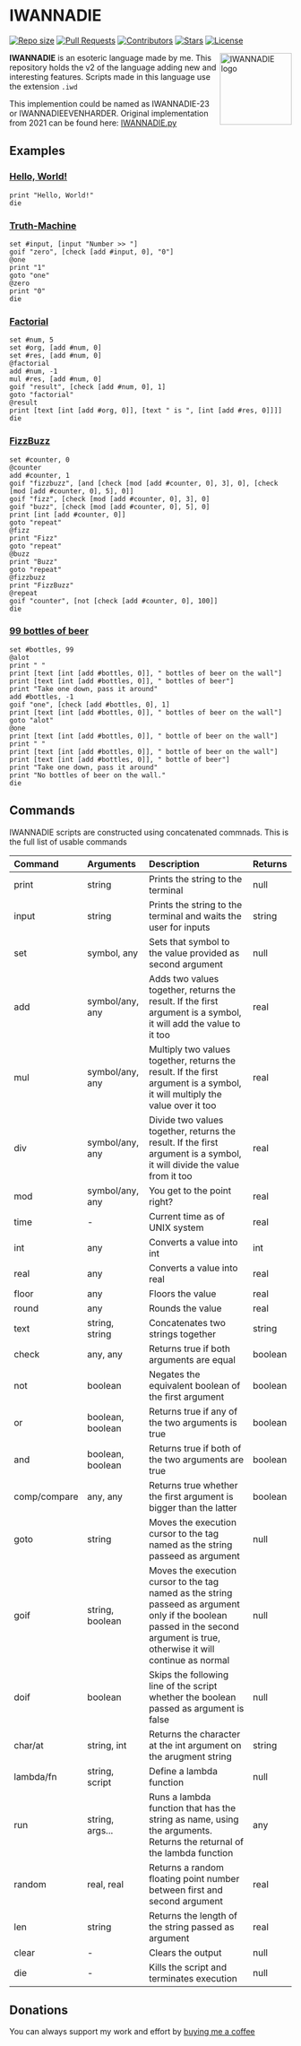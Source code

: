 # IWANNADIE
<a href="https://github.com/AntikoreDev/IWANNADIE" onClick = "return false"><img alt = "Repo size" src = "https://img.shields.io/github/repo-size/AntikoreDev/IWANNADIE"></a>
<a href="https://github.com/AntikoreDev/IWANNADIE/pulls"><img alt = "Pull Requests" src = "https://img.shields.io/github/issues-pr/AntikoreDev/IWANNADIE"></a>
<a href="https://github.com/AntikoreDev/IWANNADIE/graphs/contributors"><img alt = "Contributors" src = "https://img.shields.io/github/contributors/AntikoreDev/IWANNADIE"></a>
<a href="https://github.com/AntikoreDev/IWANNADIE/stargazers"><img alt = "Stars" src = "https://img.shields.io/github/stars/AntikoreDev/IWANNADIE"></a>
<a href="https://github.com/AntikoreDev/IWANNADIE/blob/main/LICENSE"><img alt = "License" src = "https://img.shields.io/github/license/AntikoreDev/IWANNADIE"></a>

<img src="https://www.antikore.dev/img/other/iwd.png" alt="IWANNADIE logo" align="right" width="128" height="128"/>

**IWANNADIE** is an esoteric language made by me. This repository holds the v2 of the language adding new and interesting features. Scripts made in this language use the extension `.iwd`

This implemention could be named as IWANNADIE-23 or IWANNADIEEVENHARDER.
Original implementation from 2021 can be found here: [IWANNADIE.py](https://gist.github.com/AntikoreDev/c1452380e7bdfb0f4cd7f6d61b092e53)

## Examples

### [Hello, World!](https://esolangs.org/wiki/Hello,_world!)
```
print "Hello, World!"
die
```

### [Truth-Machine](https://esolangs.org/wiki/Truth-machine)
```
set #input, [input "Number >> "]
goif "zero", [check [add #input, 0], "0"]
@one
print "1"
goto "one"
@zero
print "0"
die
```

### [Factorial](https://esolangs.org/wiki/Factorial)
```
set #num, 5
set #org, [add #num, 0]
set #res, [add #num, 0]
@factorial
add #num, -1
mul #res, [add #num, 0]
goif "result", [check [add #num, 0], 1]
goto "factorial"
@result
print [text [int [add #org, 0]], [text " is ", [int [add #res, 0]]]]
die
```

### [FizzBuzz](https://esolangs.org/wiki/FizzBuzz)
```
set #counter, 0
@counter
add #counter, 1
goif "fizzbuzz", [and [check [mod [add #counter, 0], 3], 0], [check [mod [add #counter, 0], 5], 0]]
goif "fizz", [check [mod [add #counter, 0], 3], 0]
goif "buzz", [check [mod [add #counter, 0], 5], 0]
print [int [add #counter, 0]]
goto "repeat"
@fizz
print "Fizz"
goto "repeat"
@buzz
print "Buzz"
goto "repeat"
@fizzbuzz
print "FizzBuzz"
@repeat
goif "counter", [not [check [add #counter, 0], 100]]
die
```
### [99 bottles of beer](https://esolangs.org/wiki/99_bottles_of_beer)
```
set #bottles, 99
@alot
print " "
print [text [int [add #bottles, 0]], " bottles of beer on the wall"]
print [text [int [add #bottles, 0]], " bottles of beer"]
print "Take one down, pass it around"
add #bottles, -1
goif "one", [check [add #bottles, 0], 1]
print [text [int [add #bottles, 0]], " bottles of beer on the wall"]
goto "alot"
@one
print [text [int [add #bottles, 0]], " bottle of beer on the wall"]
print " "
print [text [int [add #bottles, 0]], " bottle of beer on the wall"]
print [text [int [add #bottles, 0]], " bottle of beer"]
print "Take one down, pass it around"
print "No bottles of beer on the wall."
die
```

## Commands
IWANNADIE scripts are constructed using concatenated commnads. This is the full list of usable commands

|Command     |Arguments   |Description |Returns     |
|:-----------|:-----------|:-----------|:-----------|
|print       |string      |Prints the string to the terminal|null|
|input       |string      |Prints the string to the terminal and waits the user for inputs|string|
|set         |symbol, any |Sets that symbol to the value provided as second argument|null|
|add         |symbol/any, any |Adds two values together, returns the result. If the first argument is a symbol, it will add the value to it too|real|
|mul         |symbol/any, any |Multiply two values together, returns the result. If the first argument is a symbol, it will multiply the value over it too|real|
|div         |symbol/any, any |Divide two values together, returns the result. If the first argument is a symbol, it will divide the value from it too|real|
|mod         |symbol/any, any |You get to the point right?|real|
|time        |-|Current time as of UNIX system|real|
|int         |any|Converts a value into int|int|
|real        |any|Converts a value into real|real|
|floor       |any|Floors the value|real|
|round       |any|Rounds the value|real|
|text        |string, string|Concatenates two strings together|string|
|check       |any, any|Returns true if both arguments are equal|boolean|
|not         |boolean|Negates the equivalent boolean of the first argument|boolean|
|or          |boolean, boolean|Returns true if any of the two arguments is true|boolean|
|and         |boolean, boolean|Returns true if both of the two arguments are true|boolean|
|comp/compare|any, any|Returns true whether the first argument is bigger than the latter|boolean|
|goto        |string|Moves the execution cursor to the tag named as the string passeed as argument|null|
|goif        |string, boolean|Moves the execution cursor to the tag named as the string passeed as argument only if the boolean passed in the second argument is true, otherwise it will continue as normal|null|
|doif        |boolean|Skips the following line of the script whether the boolean passed as argument is false|null|
|char/at     |string, int|Returns the character at the int argument on the arugment string|string|
|lambda/fn   |string, script|Define a lambda function|null|
|run         |string, args...|Runs a lambda function that has the string as name, using the arguments. Returns the returnal of the lambda function|any|
|random      |real, real|Returns a random floating point number between first and second argument|real|
|len         |string|Returns the length of the string passed as argument|real|
|clear       |-|Clears the output|null|
|die         |-|Kills the script and terminates execution|null|

## Donations
You can always support my work and effort by [buying me a coffee](https://ko-fi.com/antikore) 
